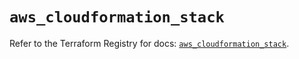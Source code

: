 # `aws_cloudformation_stack`

Refer to the Terraform Registry for docs: [`aws_cloudformation_stack`](https://registry.terraform.io/providers/hashicorp/aws/6.18.0/docs/resources/cloudformation_stack).
